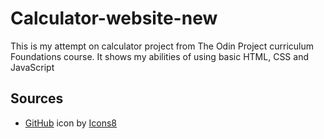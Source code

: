 # Calculator-website-new

This is my attempt on calculator project from The Odin Project curriculum Foundations course. It shows my abilities of using basic HTML, CSS and JavaScript

## Sources

- <a target="_blank" href="https://icons8.com/icon/62856/github">GitHub</a> icon by <a target="_blank" href="https://icons8.com">Icons8</a>

